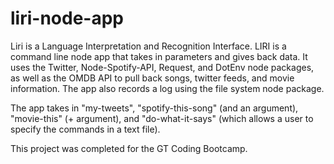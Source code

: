 # liri-node-app

Liri is a Language Interpretation and Recognition Interface. LIRI is a command line node app that takes in parameters and gives back data. It uses the Twitter, Node-Spotify-API, Request, and DotEnv node packages, as well as the OMDB API to pull back songs, twitter feeds, and movie information. The app also records a log using the file system node package.

The app takes in "my-tweets", "spotify-this-song" (and an argument), "movie-this" (+ argument), and "do-what-it-says" (which allows a user to specify the commands in a text file). 

This project was completed for the GT Coding Bootcamp. 